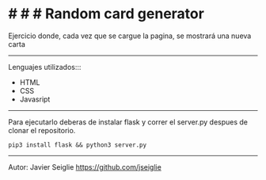 # # # # Random card generator

Ejercicio donde, cada vez que se cargue la pagina, se mostrará una nueva carta 

------------


Lenguajes utilizados:::
- HTML
- CSS
- Javasript

------------

Para ejecutarlo deberas de instalar flask y correr el server.py despues de clonar el repositorio.

`pip3 install flask && python3 server.py`

------------


Autor:
Javier Seiglie 
https://github.com/jseiglie
